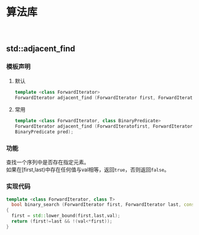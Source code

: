 算法库
====
　　
## std::adjacent_find

### 模板声明
1. 默认
	```C++
	template <class ForwardIterator>
	ForwardIterator adjacent_find (ForwardIterator first, ForwardIterator last);
	```
2. 常用
	```C++
	template <class ForwardIterator, class BinaryPredicate>
	ForwardIterator adjacent_find (ForwardIteratofirst, ForwardIterator last,
	BinaryPredicate pred);
	```
### 功能
查找一个序列中是否存在指定元素。  
如果在[first,last)中存在任何值与val相等，返回`true`，否则返回`false`。


### 实现代码 ###
```C++
template <class ForwardIterator, class T>
  bool binary_search (ForwardIterator first, ForwardIterator last, const T& val)
{
  first = std::lower_bound(first,last,val);
  return (first!=last && !(val<*first));
}
```

